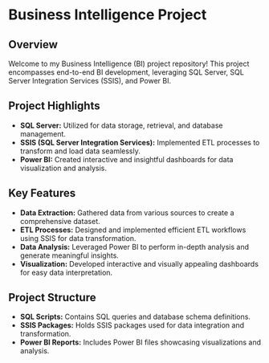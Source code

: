 # Business Intelligence Project

## Overview
Welcome to my Business Intelligence (BI) project repository! This project encompasses end-to-end BI development, leveraging SQL Server, SQL Server Integration Services (SSIS), and Power BI.

## Project Highlights
- **SQL Server:** Utilized for data storage, retrieval, and database management.
- **SSIS (SQL Server Integration Services):** Implemented ETL processes to transform and load data seamlessly.
- **Power BI:** Created interactive and insightful dashboards for data visualization and analysis.

## Key Features
- **Data Extraction:** Gathered data from various sources to create a comprehensive dataset.
- **ETL Processes:** Designed and implemented efficient ETL workflows using SSIS for data transformation.
- **Data Analysis:** Leveraged Power BI to perform in-depth analysis and generate meaningful insights.
- **Visualization:** Developed interactive and visually appealing dashboards for easy data interpretation.

## Project Structure
- **SQL Scripts:** Contains SQL queries and database schema definitions.
- **SSIS Packages:** Holds SSIS packages used for data integration and transformation.
- **Power BI Reports:** Includes Power BI files showcasing visualizations and analysis.


